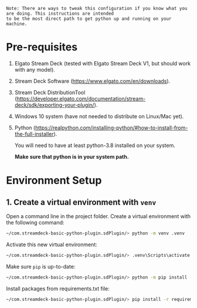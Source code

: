 ```
Note: There are ways to tweak this configuration if you know what you are doing. This instructions are intended
to be the most direct path to get python up and running on your machine.
```

# Pre-requisites

1. Elgato Stream Deck (tested with Elgato Stream Deck V1, but should work with any model).
2. Stream Deck Software (https://www.elgato.com/en/downloads).
3. Stream Deck DistributionTool (https://developer.elgato.com/documentation/stream-deck/sdk/exporting-your-plugin/).
4. Windows 10 system (have not needed to distribute on Linux/Mac yet).
5. Python (https://realpython.com/installing-python/#how-to-install-from-the-full-installer).

    You will need to have at least python-3.8 installed on your system.

    **Make sure that python is in your system path.**

# Environment Setup

## 1. Create a virtual environment with `venv`

Open a command line in the project folder.
Create a virtual environment with the following command:
```bash
~/com.streamdeck-basic-python-plugin.sdPlugin/> python -m venv .venv
```

Activate this new virtual environment:
```bash
~/com.streamdeck-basic-python-plugin.sdPlugin/> .venv\Scripts\activate.bat
```

Make sure `pip` is up-to-date:
```bash
~/com.streamdeck-basic-python-plugin.sdPlugin/> python -m pip install --upgrade pip
```

Install packages from requirements.txt file:
```bash
~/com.streamdeck-basic-python-plugin.sdPlugin/> pip install -r requirements.txt
```
